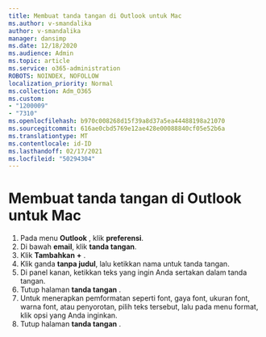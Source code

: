 ```yaml
---
title: Membuat tanda tangan di Outlook untuk Mac
ms.author: v-smandalika
author: v-smandalika
manager: dansimp
ms.date: 12/18/2020
ms.audience: Admin
ms.topic: article
ms.service: o365-administration
ROBOTS: NOINDEX, NOFOLLOW
localization_priority: Normal
ms.collection: Adm_O365
ms.custom:
- "1200009"
- "7310"
ms.openlocfilehash: b970c008268d15f39a8d37a5ea44488198a21070
ms.sourcegitcommit: 616ae0cbd5769e12ae428e00088840cf05e52b6a
ms.translationtype: MT
ms.contentlocale: id-ID
ms.lasthandoff: 02/17/2021
ms.locfileid: "50294304"
---
```

# <a name="create-a-signature-in-outlook-for-mac"></a>Membuat tanda tangan di Outlook untuk Mac

1.  Pada menu **Outlook** , klik **preferensi**.
2.  Di bawah **email**, klik **tanda tangan**.
3.  Klik **Tambahkan** **+** .
4.  Klik ganda **tanpa judul**, lalu ketikkan nama untuk tanda tangan.
5.  Di panel kanan, ketikkan teks yang ingin Anda sertakan dalam tanda tangan.
6.  Tutup halaman **tanda tangan** .
7.  Untuk menerapkan pemformatan seperti font, gaya font, ukuran font, warna font, atau penyorotan, pilih teks tersebut, lalu pada menu format, klik opsi yang Anda inginkan.
8.  Tutup halaman **tanda tangan** .
